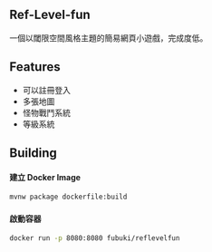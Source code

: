 ## Ref-Level-fun
一個以閾限空間風格主題的簡易網頁小遊戲，完成度低。

## Features
- 可以註冊登入
- 多張地圖
- 怪物戰鬥系統
- 等級系統

## Building

#### 建立 Docker Image
```sh
mvnw package dockerfile:build
```

#### 啟動容器
```sh
docker run -p 8080:8080 fubuki/reflevelfun
```